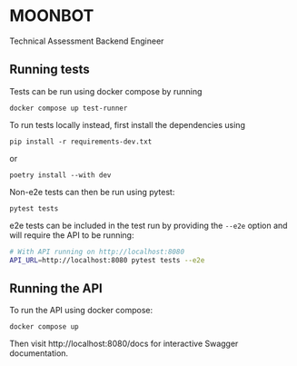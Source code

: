 # MOONBOT

Technical Assessment Backend Engineer

## Running tests

Tests can be run using docker compose by running
```
docker compose up test-runner
```

To run tests locally instead, first install the dependencies using
```
pip install -r requirements-dev.txt
```
or
```
poetry install --with dev
```

Non-e2e tests can then be run using pytest:
```
pytest tests
```

e2e tests can be included in the test run by providing the ```--e2e``` option and will require the API to be running:
```bash
# With API running on http://localhost:8080
API_URL=http://localhost:8080 pytest tests --e2e
```

## Running the API

To run the API using docker compose:
```
docker compose up
```

Then visit http://localhost:8080/docs for interactive Swagger documentation.
